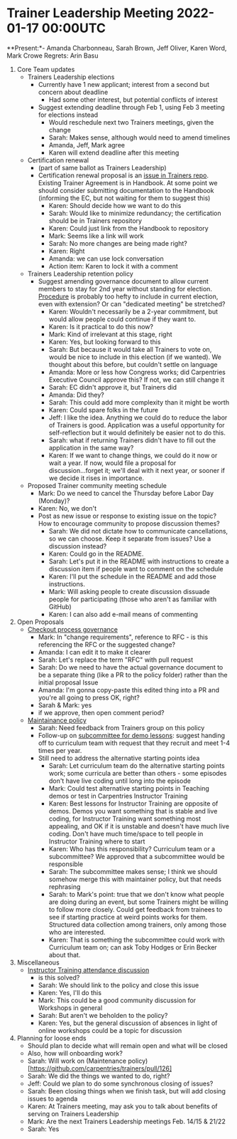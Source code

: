 # Trainer Leadership Meeting 2022-01-17 00:00UTC

**Present:*- Amanda Charbonneau, Sarah Brown, Jeff Oliver, Karen Word, Mark 
Crowe
Regrets: Arin Basu

1. Core Team updates
    - Trainers Leadership elections
        - Currently have 1 new applicant; interest from a second but concern 
        about deadline
            - Had some other interest, but potential conflicts of interest
        - Suggest extending deadline through Feb 1, using Feb 3 meeting for 
        elections instead
            - Would reschedule next two Trainers meetings, given the change
            - Sarah: Makes sense, although would need to amend timelines
            - Amanda, Jeff, Mark agree
            - Karen will extend deadline after this meeting
    - Certification renewal
        - (part of same ballot as Trainers Leadership)
        - Certification renewal proposal is an [issue in Trainers repo](https://github.com/carpentries/trainers/issues/143). 
        Existing Trainer Agreement is in Handbook. At some point we should 
        consider submitting documentation to the Handbook (informing the EC, 
          but not waiting for them to suggest this)
            - Karen: Should decide how we want to do this
            - Sarah: Would like to minimize redundancy; the certification 
            should be in Trainers repository
            - Karen: Could just link from the Handbook to repository
            - Mark: Seems like a link will work
            - Sarah: No more changes are being made right?
            - Karen: Right
            - Amanda: we can use lock conversation
            - Action item: Karen to lock it with a comment
    - Trainers Leadership retention policy
        - Suggest amending governance document to allow current members to stay 
        for 2nd year without standing for election. [Procedure](https://github.com/carpentries/trainers/blob/main/governance.md) 
        is probably too hefty to include in current election, even with 
        extension? Or can "dedicated meeting" be stretched?
            - Karen: Wouldn't necessarily be a 2-year commitment, but would 
            allow people could continue if they want to.
            - Karen: Is it practical to do this now?
            - Mark: Kind of irrelevant at this stage, right
            - Karen: Yes, but looking forward to this
            - Sarah: But because it would take all Trainers to vote on, would 
            be nice to include in this election (if we wanted). We thought 
            about this before, but couldn't settle on language
            - Amanda: More or less how Congress works; did Carpentries 
            Executive Council approve this? If not, we can still change it
            - Sarah: EC didn't approve it, but Trainers did
            - Amanda: Did they?
            - Sarah: This could add more complexity than it might be worth
            - Karen: Could spare folks in the future 
            - Jeff: I like the idea. Anything we could do to reduce the labor 
            of Trainers is good. Application was a useful opportunity for 
            self-reflection but it would definitely be easier not to do this.
            - Sarah: what if returning Trainers didn't have to fill out the 
            application in the same way?
            - Karen: If we want to change things, we could do it now or wait a 
            year. If now, would file a proposal for discussion...forget it; 
            we'll deal with it next year, or sooner if we decide it rises in 
            importance.
    - Proposed Trainer community meeting schedule
        - Mark: Do we need to cancel the Thursday before Labor Day (Monday)?
        - Karen: No, we don't
        - Post as new issue or response to existing issue on the topic? How to 
        encourage community to propose discussion themes?
            - Sarah: We did not dictate how to communicate cancellations, so we 
            can choose. Keep it separate from issues? Use a discussion instead?
            - Karen: Could go in the README.
            - Sarah: Let's put it in the README with instructions to create a 
            discussion item if people want to comment on the schedule
            - Karen: I'll put the schedule in the README and add those 
            instructions.
            - Mark: Will asking people to create discussion dissuade people for 
            participating (those who aren't as familiar with GitHub)
            - Karen: I can also add e-mail means of commenting
2. Open Proposals
    - [Checkout process governance](https://github.com/carpentries/trainers/issues/84#issuecomment-1005865964)
        - Mark: In "change requirements", reference to RFC - is this 
        referencing the RFC or the suggested change?
        - Amanda: I can edit it to make it clearer
        - Sarah: Let's replace the term "RFC" with pull request
        - Sarah: Do we need to have the actual governance document to be a 
        separate thing (like a PR to the policy folder) rather than the initial 
        proposal Issue
        - Amanda: I'm gonna copy-paste this edited thing into a PR and you're 
        all going to press OK, right?
        - Sarah & Mark: yes
        - if we approve, then open comment period?
    - [Maintainance policy](https://github.com/carpentries/trainers/pull/126/files)
        - Sarah: Need feedback from Trainers group on this policy
        - Follow-up on [subcommittee for demo lessons](https://github.com/carpentries/trainers/issues/83): 
        suggest handing off to curriculum team with request that they recruit 
        and meet 1-4 times per year.
        - Still need to address the alternative starting points idea
            - Sarah: Let curriculum team do the alternative starting points 
            work; some curricula are better than others - some episodes don't 
            have live coding until long into the episode
            - Mark: Could test alternative starting points in Teaching demos or 
            test in Carpentries Instructor Training
            - Karen: Best lessons for Instructor Training are opposite of 
            demos. Demos you want something that is stable and live coding, for 
            Instructor Training want something most appealing, and OK if it is 
            unstable and doesn't have much live coding. Don't have much 
            time/space to tell people in Instructor Training where to start
            - Karen: Who has this responsibility? Curriculum team or a 
            subcommittee? We approved that a subcommittee would be responsible
            - Sarah: The subcommittee makes sense; I think we should somehow 
            merge this with maintainer policy, but that needs rephrasing
            - Sarah: to Mark's point: true that we don't know what people are 
            doing during an event, but some Trainers might be willing to follow 
            more closely. Could get feedback from trainees to see if starting 
            practice at weird points works for them. Structured data collection 
            among trainers, only among those who are interested.
            - Karen: That is something the subcommittee could work with 
            Curriculum team on; can ask Toby Hodges or Erin Becker about that.
3. Miscellaneous
    - [Instructor Training attendance discussion](https://github.com/carpentries/trainers/issues/123)
        - is this solved?
        - Sarah: We should link to the policy and close this issue
        - Karen: Yes, I'll do this
        - Mark: This could be a good community discussion for Workshops in 
        general
        - Sarah: But aren't we beholden to the policy?
        - Karen: Yes, but the general discussion of absences in light of online 
        workshops could be a topic for discussion
4. Planning for loose ends
    - Should plan to decide what will remain open and what will be closed
    - Also, how will onboarding work?
    - Sarah: Will work on (Maintenance policy)[https://github.com/carpentries/trainers/pull/126]
    - Sarah: We did the things we wanted to do, right?
    - Jeff: Could we plan to do some synchronous closing of issues?
    - Sarah: Been closing things when we finish task, but will add closing 
    issues to agenda
    - Karen: At Trainers meeting, may ask you to talk about benefits of serving 
    on Trainers Leadership
    - Mark: Are the next Trainers Leadership meetings Feb. 14/15 & 21/22
    - Sarah: Yes
